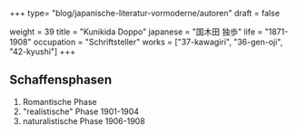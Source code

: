 +++
type= "blog/japanische-literatur-vormoderne/autoren"
draft = false

weight = 39
title = "Kunikida Doppo"
japanese = "国木田 独歩"
life = "1871-1908"
occupation = "Schriftsteller"
works = ["37-kawagiri", "36-gen-oji", "42-kyushi"]
+++

## Schaffensphasen

1. Romantische Phase
2. "realistische" Phase 1901-1904
3. naturalistische Phase 1906-1908
